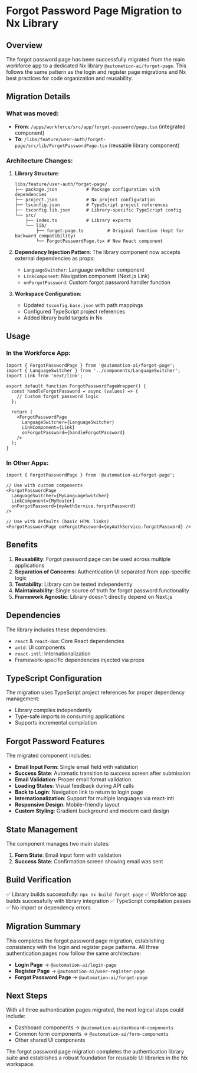 # Forgot Password Page Migration to Nx Library

## Overview

The forgot password page has been successfully migrated from the main workforce app to a dedicated Nx library `@automation-ai/forget-page`. This follows the same pattern as the login and register page migrations and Nx best practices for code organization and reusability.

## Migration Details

### What was moved:
- **From**: `/apps/workforce/src/app/forgot-password/page.tsx` (integrated component)
- **To**: `/libs/feature/user-auth/forget-page/src/lib/ForgotPasswordPage.tsx` (reusable library component)

### Architecture Changes:

1. **Library Structure**:
   ```
   libs/feature/user-auth/forget-page/
   ├── package.json           # Package configuration with dependencies
   ├── project.json           # Nx project configuration
   ├── tsconfig.json          # TypeScript project references
   ├── tsconfig.lib.json      # Library-specific TypeScript config
   └── src/
       ├── index.ts           # Library exports
       └── lib/
           ├── forget-page.ts         # Original function (kept for backward compatibility)
           └── ForgotPasswordPage.tsx # New React component
   ```

2. **Dependency Injection Pattern**:
   The library component now accepts external dependencies as props:
   - `LanguageSwitcher`: Language switcher component
   - `LinkComponent`: Navigation component (Next.js Link)
   - `onForgotPassword`: Custom forgot password handler function

3. **Workspace Configuration**:
   - Updated `tsconfig.base.json` with path mappings
   - Configured TypeScript project references
   - Added library build targets in Nx

## Usage

### In the Workforce App:
```tsx
import { ForgotPasswordPage } from '@automation-ai/forget-page';
import { LanguageSwitcher } from '../components/LanguageSwitcher';
import Link from 'next/link';

export default function ForgotPasswordPageWrapper() {
  const handleForgotPassword = async (values) => {
    // Custom forgot password logic
  };

  return (
    <ForgotPasswordPage 
      LanguageSwitcher={LanguageSwitcher}
      LinkComponent={Link}
      onForgotPassword={handleForgotPassword}
    />
  );
}
```

### In Other Apps:
```tsx
import { ForgotPasswordPage } from '@automation-ai/forget-page';

// Use with custom components
<ForgotPasswordPage 
  LanguageSwitcher={MyLanguageSwitcher}
  LinkComponent={MyRouter}
  onForgotPassword={myAuthService.forgotPassword}
/>

// Use with defaults (basic HTML links)
<ForgotPasswordPage onForgotPassword={myAuthService.forgotPassword} />
```

## Benefits

1. **Reusability**: Forgot password page can be used across multiple applications
2. **Separation of Concerns**: Authentication UI separated from app-specific logic
3. **Testability**: Library can be tested independently
4. **Maintainability**: Single source of truth for forgot password functionality
5. **Framework Agnostic**: Library doesn't directly depend on Next.js

## Dependencies

The library includes these dependencies:
- `react` & `react-dom`: Core React dependencies
- `antd`: UI components
- `react-intl`: Internationalization
- Framework-specific dependencies injected via props

## TypeScript Configuration

The migration uses TypeScript project references for proper dependency management:
- Library compiles independently
- Type-safe imports in consuming applications
- Supports incremental compilation

## Forgot Password Features

The migrated component includes:
- **Email Input Form**: Single email field with validation
- **Success State**: Automatic transition to success screen after submission
- **Email Validation**: Proper email format validation
- **Loading States**: Visual feedback during API calls
- **Back to Login**: Navigation link to return to login page
- **Internationalization**: Support for multiple languages via react-intl
- **Responsive Design**: Mobile-friendly layout
- **Custom Styling**: Gradient background and modern card design

## State Management

The component manages two main states:
1. **Form State**: Email input form with validation
2. **Success State**: Confirmation screen showing email was sent

## Build Verification

✅ Library builds successfully: `npx nx build forget-page`
✅ Workforce app builds successfully with library integration
✅ TypeScript compilation passes
✅ No import or dependency errors

## Migration Summary

This completes the forgot password page migration, establishing consistency with the login and register page patterns. All three authentication pages now follow the same architecture:

- **Login Page** → `@automation-ai/login-page`
- **Register Page** → `@automation-ai/user-register-page`  
- **Forgot Password Page** → `@automation-ai/forget-page`

## Next Steps

With all three authentication pages migrated, the next logical steps could include:
- Dashboard components → `@automation-ai/dashboard-components`
- Common form components → `@automation-ai/form-components`
- Other shared UI components

The forgot password page migration completes the authentication library suite and establishes a robust foundation for reusable UI libraries in the Nx workspace.
